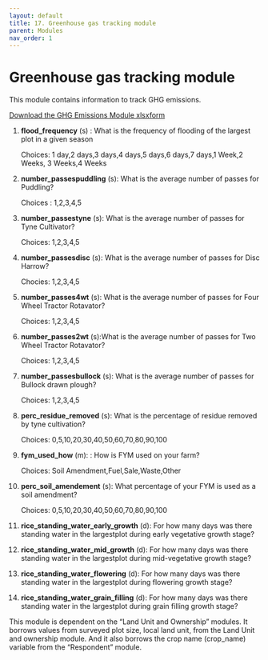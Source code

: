 ```yaml
---
layout: default
title: 17. Greenhouse gas tracking module
parent: Modules
nav_order: 1
---
```


# Greenhouse gas tracking module

This module contains information to track GHG emissions.



<a href="../Modules/df_ghg.xlsx" download> Download the GHG Emissions Module xlsxform </a>



1.  **flood_frequency** (s) : What is the frequency of flooding of the largest plot in a given season   

    Choices: 1 day,2 days,3 days,4 days,5 days,6 days,7 days,1 Week,2 Weeks,
        3 Weeks,4 Weeks

2.  **number_passespuddling** (s): What is the average number of passes for Puddling?   

    Choices : 1,2,3,4,5

3.  **number_passestyne** (s): What is the average number of passes for Tyne Cultivator?    

    Choices: 1,2,3,4,5

4.  **number_passesdisc** (s): What is the average number of passes for Disc Harrow?    

    Chocies: 1,2,3,4,5

5.  **number_passes4wt** (s): What is the average number of passes for Four Wheel Tractor Rotavator?    

    Choices: 1,2,3,4,5

6.  **number_passes2wt** (s):What is the average number of passes for Two Wheel Tractor Rotavator?  

    Choices: 1,2,3,4,5

7.  **number_passesbullock** (s): What is the average number of passes for Bullock drawn plough?    

    Choices: 1,2,3,4,5

8.  **perc_residue_removed** (s):   What is the percentage of residue removed by tyne cultivation?  

    Choices: 0,5,10,20,30,40,50,60,70,80,90,100

9.  **fym_used_how** (m):  : How is FYM used on your farm?  

    Choices: Soil Amendment,Fuel,Sale,Waste,Other

10. **perc_soil_amendement** (s):   What percentage of your FYM is used as a soil amendment?    

    Choices:  0,5,10,20,30,40,50,60,70,80,90,100

11. **rice_standing_water_early_growth** (d): For how many days was there standing water in the largestplot during early vegetative growth stage?   

12. **rice_standing_water_mid_growth** (d):  For how many days was there standing water in the largestplot during mid-vegetative growth stage?  


13. **rice_standing_water_flowering** (d):  For how many days was there standing water in the largestplot during  flowering growth stage?   

14. **rice_standing_water_grain_filling** (d): For how many days was there standing water in the largestplot during grain filling growth stage?

<div class = 'alert'>
This module is dependent on the “Land Unit and Ownership” modules. It borrows values from surveyed plot size, local land unit, from the Land Unit and ownership module. And it also borrows the crop name (crop_name) variable from the “Respondent” module.
 </div>
